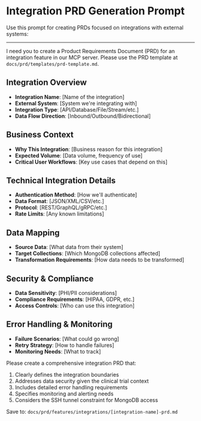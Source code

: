 # Integration PRD Generation Prompt

Use this prompt for creating PRDs focused on integrations with external systems:

---

I need you to create a Product Requirements Document (PRD) for an integration feature in our MCP server. Please use the PRD template at `docs/prd/templates/prd-template.md`.

## Integration Overview
- **Integration Name**: [Name of the integration]
- **External System**: [System we're integrating with]
- **Integration Type**: [API/Database/File/Stream/etc.]
- **Data Flow Direction**: [Inbound/Outbound/Bidirectional]

## Business Context
- **Why This Integration**: [Business reason for this integration]
- **Expected Volume**: [Data volume, frequency of use]
- **Critical User Workflows**: [Key use cases that depend on this]

## Technical Integration Details
- **Authentication Method**: [How we'll authenticate]
- **Data Format**: [JSON/XML/CSV/etc.]
- **Protocol**: [REST/GraphQL/gRPC/etc.]
- **Rate Limits**: [Any known limitations]

## Data Mapping
- **Source Data**: [What data from their system]
- **Target Collections**: [Which MongoDB collections affected]
- **Transformation Requirements**: [How data needs to be transformed]

## Security & Compliance
- **Data Sensitivity**: [PHI/PII considerations]
- **Compliance Requirements**: [HIPAA, GDPR, etc.]
- **Access Controls**: [Who can use this integration]

## Error Handling & Monitoring
- **Failure Scenarios**: [What could go wrong]
- **Retry Strategy**: [How to handle failures]
- **Monitoring Needs**: [What to track]

Please create a comprehensive integration PRD that:
1. Clearly defines the integration boundaries
2. Addresses data security given the clinical trial context
3. Includes detailed error handling requirements
4. Specifies monitoring and alerting needs
5. Considers the SSH tunnel constraint for MongoDB access

Save to: `docs/prd/features/integrations/[integration-name]-prd.md`